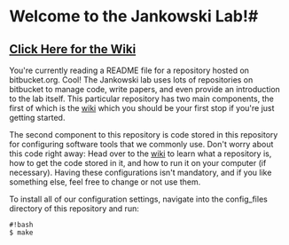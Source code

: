 # Welcome to the Jankowski Lab!#
## [Click Here for the Wiki](https://github.com/cmelab/getting-started/blob/master/wiki/README.md) ##

You're currently reading a README file for a repository hosted on bitbucket.org.
Cool!
The Jankowski lab uses lots of repositories on bitbucket to manage code, write papers, and even provide an introduction to the lab itself.
This particular repository has two main components, the first of which is the [wiki](https://github.com/cmelab/getting-started/blob/master/wiki/README.md) which you should be your first stop if you're just getting started.

The second component to this repository is code stored in this repository for configuring software tools that we commonly use.
Don't worry about this code right away: Head over to the [wiki](https://github.com/cmelab/getting-started/blob/master/wiki/README.md) to learn what a repository is, how to get the code stored in it, and how to run it on your computer (if necessary).
Having these configurations isn't mandatory, and if you like something else, feel free to change or not use them.

To install all of our configuration settings, navigate into the config_files directory of this repository and run:

```
#!bash
$ make
```
